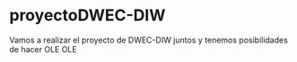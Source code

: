 # proyectoDWEC-DIW
Vamos a realizar el proyecto de DWEC-DIW juntos y tenemos posibilidades de hacer OLE OLE
